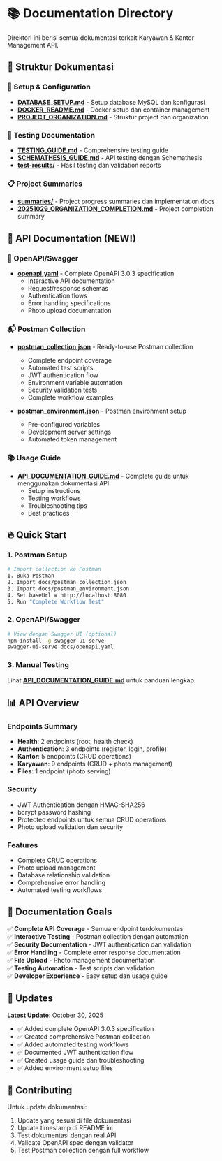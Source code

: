 # 📚 Documentation Directory

Direktori ini berisi semua dokumentasi terkait Karyawan & Kantor Management API.

## 📂 Struktur Dokumentasi

### 🔧 Setup & Configuration
- **[DATABASE_SETUP.md](DATABASE_SETUP.md)** - Setup database MySQL dan konfigurasi
- **[DOCKER_README.md](DOCKER_README.md)** - Docker setup dan container management
- **[PROJECT_ORGANIZATION.md](PROJECT_ORGANIZATION.md)** - Struktur project dan organization

### 🧪 Testing Documentation
- **[TESTING_GUIDE.md](TESTING_GUIDE.md)** - Comprehensive testing guide
- **[SCHEMATHESIS_GUIDE.md](SCHEMATHESIS_GUIDE.md)** - API testing dengan Schemathesis
- **[test-results/](test-results/)** - Hasil testing dan validation reports

### 📋 Project Summaries  
- **[summaries/](summaries/)** - Project progress summaries dan implementation docs
- **[20251029_ORGANIZATION_COMPLETION.md](20251029_ORGANIZATION_COMPLETION.md)** - Project completion summary

## 🚀 API Documentation (NEW!)

### 📖 OpenAPI/Swagger
- **[openapi.yaml](openapi.yaml)** - Complete OpenAPI 3.0.3 specification
  - Interactive API documentation
  - Request/response schemas
  - Authentication flows
  - Error handling specifications
  - Photo upload documentation

### 📬 Postman Collection
- **[postman_collection.json](postman_collection.json)** - Ready-to-use Postman collection
  - Complete endpoint coverage
  - Automated test scripts
  - JWT authentication flow
  - Environment variable automation
  - Security validation tests
  - Complete workflow examples

- **[postman_environment.json](postman_environment.json)** - Postman environment setup
  - Pre-configured variables
  - Development server settings
  - Automated token management

### 📚 Usage Guide
- **[API_DOCUMENTATION_GUIDE.md](API_DOCUMENTATION_GUIDE.md)** - Complete guide untuk menggunakan dokumentasi API
  - Setup instructions
  - Testing workflows
  - Troubleshooting tips
  - Best practices

## 🔥 Quick Start

### 1. Postman Setup
```bash
# Import collection ke Postman
1. Buka Postman
2. Import docs/postman_collection.json
3. Import docs/postman_environment.json
4. Set baseUrl = http://localhost:8080
5. Run "Complete Workflow Test"
```

### 2. OpenAPI/Swagger
```bash
# View dengan Swagger UI (optional)
npm install -g swagger-ui-serve
swagger-ui-serve docs/openapi.yaml
```

### 3. Manual Testing
Lihat **[API_DOCUMENTATION_GUIDE.md](API_DOCUMENTATION_GUIDE.md)** untuk panduan lengkap.

## 📊 API Overview

### Endpoints Summary
- **Health**: 2 endpoints (root, health check)
- **Authentication**: 3 endpoints (register, login, profile)
- **Kantor**: 5 endpoints (CRUD operations)
- **Karyawan**: 9 endpoints (CRUD + photo management)
- **Files**: 1 endpoint (photo serving)

### Security
- JWT Authentication dengan HMAC-SHA256
- bcrypt password hashing
- Protected endpoints untuk semua CRUD operations
- Photo upload validation dan security

### Features
- Complete CRUD operations
- Photo upload management
- Database relationship validation
- Comprehensive error handling
- Automated testing workflows

## 🎯 Documentation Goals

✅ **Complete API Coverage** - Semua endpoint terdokumentasi  
✅ **Interactive Testing** - Postman collection dengan automation  
✅ **Security Documentation** - JWT authentication dan validation  
✅ **Error Handling** - Complete error response documentation  
✅ **File Upload** - Photo management documentation  
✅ **Testing Automation** - Test scripts dan validation  
✅ **Developer Experience** - Easy setup dan usage guide  

## 🔄 Updates

**Latest Update**: October 30, 2025
- ✅ Added complete OpenAPI 3.0.3 specification
- ✅ Created comprehensive Postman collection
- ✅ Added automated testing workflows
- ✅ Documented JWT authentication flow
- ✅ Created usage guide dan troubleshooting
- ✅ Added environment setup files

## 🤝 Contributing

Untuk update dokumentasi:
1. Update yang sesuai di file dokumentasi
2. Update timestamp di README ini
3. Test dokumentasi dengan real API
4. Validate OpenAPI spec dengan validator
5. Test Postman collection dengan full workflow